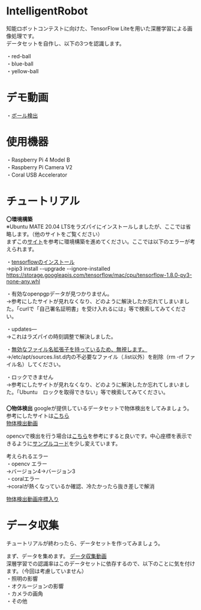 # IntelligentRobot
知能ロボットコンテストに向けた、TensorFlow Liteを用いた深層学習による画像処理です。   
データセットを自作し、以下の3つを認識します。

・red-ball   
・blue-ball   
・yellow-ball
###
# デモ動画
・[ボール検出](https://youtu.be/1wTWfVXPn9M)
###
# 使用機器
・Raspberry Pi 4 Model B   
・Raspberry Pi Camera V2   
・Coral USB Accelerator   
###
# チュートリアル
**〇環境構築**   
※Ubuntu MATE 20.04 LTSをラズパイにインストールしましたが、ここでは省略します。（他のサイトをご覧ください）   
まずこの[サイト](https://coral.ai/docs/accelerator/get-started/#requirements)を参考に環境構築を進めてください。ここでは以下のエラーが考えられます。


・[tensorflowのインストール](https://temcee.hatenablog.com/entry/tensorflow_install_error)   
→pip3 install --upgrade --ignore-installed https://storage.googleapis.com/tensorflow/mac/cpu/tensorflow-1.8.0-py3-none-any.whl

・有効なopenpgpデータが見つかりません。   
→参考にしたサイトが見れなくなり、どのように解決したか忘れてしまいました。「curlで「自己署名証明書」を受け入れるには」等で検索してみてください。

・updates—   
→これはラズパイの時刻調整で解決しました。

・[無効なファイル名拡張子を持っているため、無視します。](http://ja.uwenku.com/question/p-tueaecyz-gy.html)   
→/etc/apt/sources.list.d内の不必要なファイル（.list以外）を削除（rm -rf ファイル名）してください。

・ロックできません   
→参考にしたサイトが見れなくなり、どのように解決したか忘れてしまいました。「Ubuntu　ロックを取得できない」等で検索してみてください。   

###
**〇物体検出**
googleが提供しているデータセットで物体検出をしてみましょう。参考にしたサイトは[こちら](https://qiita.com/rhene/items/1d6c267b1b739f337a75)   
[物体検出動画](https://youtu.be/tYLJrUAgkyY)   

opencvで検出を行う場合は[こちら](https://github.com/Ryusei-Baba/IntelligentRobot/blob/main/ball_detection.py)を参考にすると良いです。中心座標を表示できるように[サンプルコード](https://github.com/google-coral/examples-camera/blob/master/opencv/detect.py)を少し変えています。   

考えられるエラー   
・opencv エラー   
→バージョン4→バージョン3   
・coralエラー   
→coralが熱くなっているか確認、冷たかったら抜き差しで解消

[物体検出動画座標入り](https://youtu.be/rCMAQIY7D6E)
###
# データ収集
チュートリアルが終わったら、データセットを作ってみましょう。   

まず、データを集めます。
[データ収集動画](https://youtu.be/IRnpN5iPdIw)   
深層学習での認識率はこのデータセットに依存するので、以下のことに気を付けます。（今回は考慮していません）   
・照明の影響   
・オクルージョンの影響   
・カメラの画角   
・その他   
